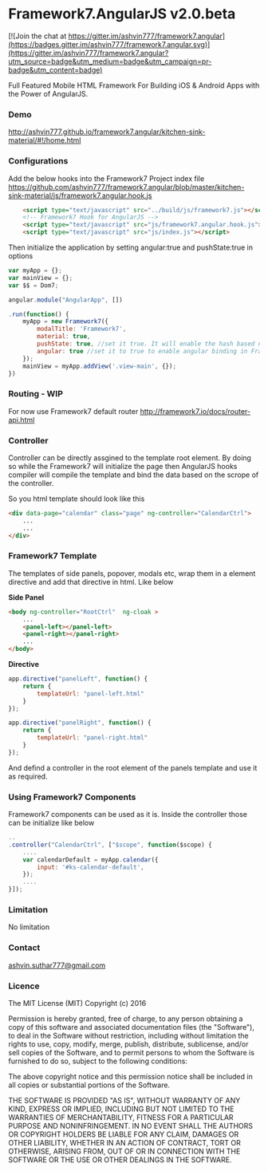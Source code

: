 Framework7.AngularJS v2.0.beta
==========

[![Join the chat at https://gitter.im/ashvin777/framework7.angular](https://badges.gitter.im/ashvin777/framework7.angular.svg)](https://gitter.im/ashvin777/framework7.angular?utm_source=badge&utm_medium=badge&utm_campaign=pr-badge&utm_content=badge)

Full Featured Mobile HTML Framework For Building iOS & Android Apps with the Power of AngularJS.

### Demo
http://ashvin777.github.io/framework7.angular/kitchen-sink-material/#!/home.html

### Configurations

Add the below hooks into the Framework7 Project index file
https://github.com/ashvin777/framework7.angular/blob/master/kitchen-sink-material/js/framework7.angular.hook.js

```html
	<script type="text/javascript" src="../build/js/framework7.js"></script>
    <!-- Framework7 Hook for AngularJS -->
    <script type="text/javascript" src="js/framework7.angular.hook.js"></script>
    <script type="text/javascript" src="js/index.js"></script>
```

Then initialize the application by setting angular:true and pushState:true in options

```javascript
var myApp = {};
var mainView = {};
var $$ = Dom7;

angular.module("AngularApp", [])

.run(function() {
    myApp = new Framework7({
        modalTitle: 'Framework7',
        material: true,
        pushState: true, //set it true. It will enable the hash based navigation
        angular: true //set it to true to enable angular binding in Framework pages
    });
    mainView = myApp.addView('.view-main', {});
})
```

### Routing - WIP

For now use Framework7 default router http://framework7.io/docs/router-api.html

### Controller

Controller can be directly assgined to the template root element. By doing so while the Framework7 will initialize the page then AngularJS hooks compiler will compile the template and bind the data based on the scrope of the controller.

So you html template should look like this

```html
<div data-page="calendar" class="page" ng-controller="CalendarCtrl">
	...
    ...
</div>
```

### Framework7 Template

The templates of side panels, popover, modals etc, wrap them in a element directive and add that directive in html. Like below

**Side Panel**

```html
<body ng-controller="RootCtrl"  ng-cloak >
    ...
    <panel-left></panel-left>
    <panel-right></panel-right>
    ...
</body>
```

**Directive**

```javascript
app.directive("panelLeft", function() {
    return {
        templateUrl: "panel-left.html"
    }
});

app.directive("panelRight", function() {
    return {
        templateUrl: "panel-right.html"
    }
});
```

And defind a controller in the root element of the panels template and use it as required.

### Using Framework7 Components

Framework7 components can be used as it is. Inside the controller those can be initialize like below
```javascript
..
.controller("CalendarCtrl", ["$scope", function($scope) {
	....
    var calendarDefault = myApp.calendar({
        input: '#ks-calendar-default',
    });
    ....
}]);
```

### Limitation

No limitation

### Contact 

ashvin.suthar777@gmail.com

### Licence

The MIT License (MIT)
Copyright (c) 2016

Permission is hereby granted, free of charge, to any person obtaining a copy of this software and associated documentation files (the "Software"), to deal in the Software without restriction, including without limitation the rights to use, copy, modify, merge, publish, distribute, sublicense, and/or sell copies of the Software, and to permit persons to whom the Software is furnished to do so, subject to the following conditions:

The above copyright notice and this permission notice shall be included in all copies or substantial portions of the Software.

THE SOFTWARE IS PROVIDED "AS IS", WITHOUT WARRANTY OF ANY KIND, EXPRESS OR IMPLIED, INCLUDING BUT NOT LIMITED TO THE WARRANTIES OF MERCHANTABILITY, FITNESS FOR A PARTICULAR PURPOSE AND NONINFRINGEMENT. IN NO EVENT SHALL THE AUTHORS OR COPYRIGHT HOLDERS BE LIABLE FOR ANY CLAIM, DAMAGES OR OTHER LIABILITY, WHETHER IN AN ACTION OF CONTRACT, TORT OR OTHERWISE, ARISING FROM, OUT OF OR IN CONNECTION WITH THE SOFTWARE OR THE USE OR OTHER DEALINGS IN THE SOFTWARE.




